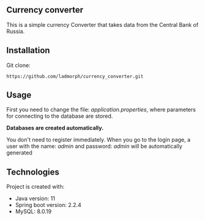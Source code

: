 Currency converter
------------------
This is a simple currency Converter that takes data from the Central Bank of Russia.

Installation
------------
Git clone:
```
https://github.com/ladmorph/currency_converter.git
```


Usage
-----
First you need to change the file: _application.properties_, where parameters for connecting to the database are stored.

__Databases are created automatically.__

You don't need to register immediately. When you go to the login page, a user with the name: _admin_ and password: _admin_ will be automatically generated





Technologies
------------
Project is created with:
* Java version: 11
* Spring boot version: 2.2.4
* MySQL: 8.0.19
